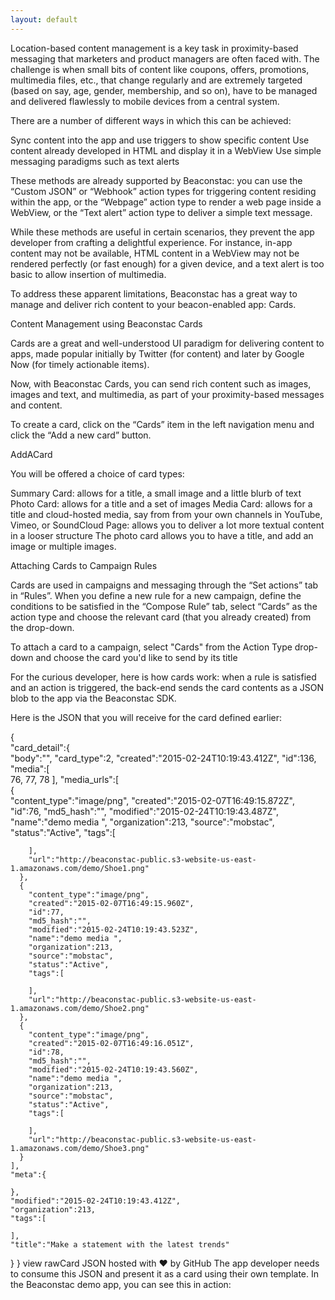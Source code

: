 ```yaml
---
layout: default
---
```


Location-based content management is a key task in proximity-based messaging that marketers and product managers are often faced with. The challenge is when small bits of content like coupons, offers, promotions, multimedia files, etc., that change regularly and are extremely targeted (based on say, age, gender, membership, and so on), have to be managed and delivered flawlessly to mobile devices from a central system.

There are a number of different ways in which this can be achieved:

Sync content into the app and use triggers to show specific content
Use content already developed in HTML and display it in a WebView
Use simple messaging paradigms such as text alerts

These methods are already supported by Beaconstac: you can use the “Custom JSON” or “Webhook” action types for triggering content residing within the app, or the “Webpage” action type to render a web page inside a WebView, or the “Text alert” action type to deliver a simple text message.

While these methods are useful in certain scenarios, they prevent the app developer from crafting a delightful experience. For instance, in-app content may not be available, HTML content in a WebView may not be rendered perfectly (or fast enough) for a given device, and a text alert is too basic to allow insertion of multimedia.

To address these apparent limitations, Beaconstac has a great way to manage and deliver rich content to your beacon-enabled app: Cards.


Content Management using Beaconstac Cards

Cards are a great and well-understood UI paradigm for delivering content to apps, made popular initially by Twitter (for content) and later by Google Now (for timely actionable items).

Now, with Beaconstac Cards, you can send rich content such as images, images and text, and multimedia, as part of your proximity-based messages and content.

To create a card, click on the “Cards” item in the left navigation menu and click the “Add a new card” button.

AddACard

You will be offered a choice of card types:

Summary Card: allows for a title, a small image and a little blurb of text
Photo Card: allows for a title and a set of images
Media Card: allows for a title and cloud-hosted media, say from from your own channels in YouTube, Vimeo, or SoundCloud
Page: allows you to deliver a lot more textual content in a looser structure
The photo card allows you to have a title, and add an image or multiple images. 

Attaching Cards to Campaign Rules

Cards are used in campaigns and messaging through the “Set actions” tab in “Rules”. When you define a new rule for a new campaign, define the conditions to be satisfied in the “Compose Rule” tab, select “Cards” as the action type and choose the relevant card (that you already created) from the drop-down.

To attach a card to a campaign, select "Cards" from the Action Type drop-down and choose the card you'd like to send by its title

For the curious developer, here is how cards work: when a rule is satisfied and an action is triggered, the back-end sends the card contents as a JSON blob to the app via the Beaconstac SDK.

Here is the JSON that you will receive for the card defined earlier:

{  
  "card_detail":{  
    "body":"",
    "card_type":2,
    "created":"2015-02-24T10:19:43.412Z",
    "id":136,
    "media":[  
      76,
      77,
      78
    ],
    "media_urls":[  
      {  
        "content_type":"image/png",
        "created":"2015-02-07T16:49:15.872Z",
        "id":76,
        "md5_hash":"",
        "modified":"2015-02-24T10:19:43.487Z",
        "name":"demo media ",
        "organization":213,
        "source":"mobstac",
        "status":"Active",
        "tags":[  

        ],
        "url":"http://beaconstac-public.s3-website-us-east-1.amazonaws.com/demo/Shoe1.png"
      },
      {  
        "content_type":"image/png",
        "created":"2015-02-07T16:49:15.960Z",
        "id":77,
        "md5_hash":"",
        "modified":"2015-02-24T10:19:43.523Z",
        "name":"demo media ",
        "organization":213,
        "source":"mobstac",
        "status":"Active",
        "tags":[  

        ],
        "url":"http://beaconstac-public.s3-website-us-east-1.amazonaws.com/demo/Shoe2.png"
      },
      {  
        "content_type":"image/png",
        "created":"2015-02-07T16:49:16.051Z",
        "id":78,
        "md5_hash":"",
        "modified":"2015-02-24T10:19:43.560Z",
        "name":"demo media ",
        "organization":213,
        "source":"mobstac",
        "status":"Active",
        "tags":[  

        ],
        "url":"http://beaconstac-public.s3-website-us-east-1.amazonaws.com/demo/Shoe3.png"
      }
    ],
    "meta":{  

    },
    "modified":"2015-02-24T10:19:43.412Z",
    "organization":213,
    "tags":[  

    ],
    "title":"Make a statement with the latest trends"
  }
}
view rawCard JSON hosted with ❤ by GitHub
The app developer needs to consume this JSON and present it as a card using their own template. In the Beaconstac demo app, you can see this in action:

